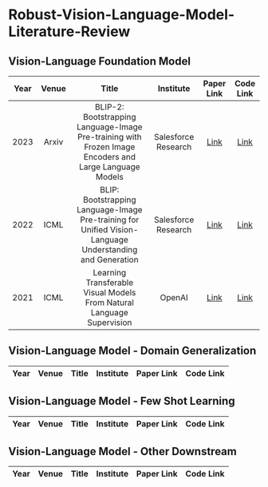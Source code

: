 # Robust-Vision-Language-Model-Literature-Review

## Vision-Language Foundation Model
| Year | Venue | Title | Institute | Paper Link | Code Link |
| :---:| :---: | :---: | :---: | :---: | :---: | 
| 2023 | Arxiv | BLIP-2: Bootstrapping Language-Image Pre-training with Frozen Image Encoders and Large Language Models | Salesforce Research | [Link](https://arxiv.org/abs/2301.12597) | [Link](https://github.com/salesforce/LAVIS/tree/main/projects/blip2)
| 2022 | ICML  | BLIP: Bootstrapping Language-Image Pre-training for Unified Vision-Language Understanding and Generation | Salesforce Research | [Link](https://proceedings.mlr.press/v162/li22n/li22n.pdf) | [Link](https://github.com/salesforce/BLIP)
| 2021 | ICML  | Learning Transferable Visual Models From Natural Language Supervision | OpenAI | [Link](https://proceedings.mlr.press/v139/radford21a/radford21a.pdf) | [Link](https://github.com/OpenAI/CLIP)


## Vision-Language Model - Domain Generalization
| Year | Venue | Title | Institute | Paper Link | Code Link |
| :---:| :---: | :---: | :---: | :---: | :---: |

## Vision-Language Model - Few Shot Learning
| Year | Venue | Title | Institute | Paper Link | Code Link |
| :---:| :---: | :---: | :---: | :---: | :---: |

## Vision-Language Model - Other Downstream
| Year | Venue | Title | Institute | Paper Link | Code Link |
| :---:| :---: | :---: | :---: | :---: | :---: |
